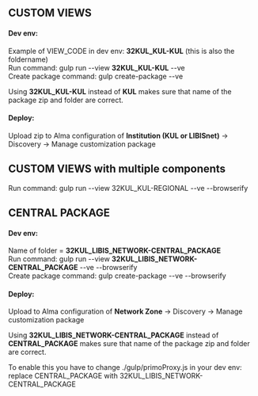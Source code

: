 ## CUSTOM VIEWS
#### Dev env:
Example of VIEW_CODE in dev env: **32KUL_KUL-KUL** (this is also the foldername)\
Run command: gulp run --view **32KUL_KUL-KUL** --ve\
Create package command: gulp create-package --ve

Using **32KUL_KUL-KUL** instead of **KUL** makes sure that name of the package zip and folder are correct.

#### Deploy:
Upload zip to Alma configuration of **Institution (KUL or LIBISnet)** -> Discovery -> Manage customization package

## CUSTOM VIEWS with multiple components
Run command: gulp run --view 32KUL_KUL-REGIONAL --ve --browserify

## CENTRAL PACKAGE
#### Dev env:
Name of folder = **32KUL_LIBIS_NETWORK-CENTRAL_PACKAGE**\
Run command: gulp run --view **32KUL_LIBIS_NETWORK-CENTRAL_PACKAGE** --ve --browserify\
Create package command: gulp create-package --ve --browserify

#### Deploy:
Upload to Alma configuration of **Network Zone** -> Discovery -> Manage customization package

Using **32KUL_LIBIS_NETWORK-CENTRAL_PACKAGE** instead of **CENTRAL_PACKAGE** makes sure that name of the package zip and folder are correct.

To enable this you have to change ./gulp/primoProxy.js in your dev env: replace CENTRAL_PACKAGE with 32KUL_LIBIS_NETWORK-CENTRAL_PACKAGE